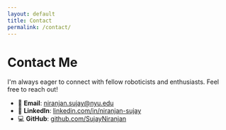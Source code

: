 ```yaml
---
layout: default
title: Contact
permalink: /contact/
---
```


# Contact Me

I'm always eager to connect with fellow roboticists and enthusiasts. Feel free to reach out!

- 📧 **Email**: [niranjan.sujay@nyu.edu](mailto:niranjan.sujay@nyu.edu)
- 💼 **LinkedIn**: [linkedin.com/in/niranjan-sujay](https://www.linkedin.com/in/niranjan-sujay/)
- 💻 **GitHub**: [github.com/SujayNiranjan](https://github.com/SujayNiranjan)
